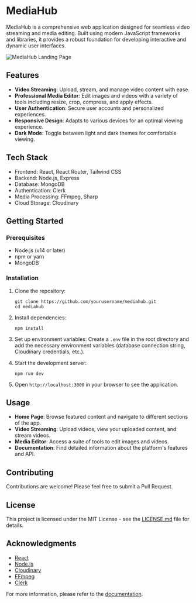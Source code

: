 # MediaHub

MediaHub is a comprehensive web application designed for seamless video streaming and media editing. Built using modern JavaScript frameworks and libraries, it provides a robust foundation for developing interactive and dynamic user interfaces.

![MediaHub Landing Page](/placeholder.svg?height=200&width=400)

## Features

- **Video Streaming**: Upload, stream, and manage video content with ease.
- **Professional Media Editor**: Edit images and videos with a variety of tools including resize, crop, compress, and apply effects.
- **User Authentication**: Secure user accounts and personalized experiences.
- **Responsive Design**: Adapts to various devices for an optimal viewing experience.
- **Dark Mode**: Toggle between light and dark themes for comfortable viewing.

## Tech Stack

- Frontend: React, React Router, Tailwind CSS
- Backend: Node.js, Express
- Database: MongoDB
- Authentication: Clerk
- Media Processing: FFmpeg, Sharp
- Cloud Storage: Cloudinary

## Getting Started

### Prerequisites

- Node.js (v14 or later)
- npm or yarn
- MongoDB

### Installation

1. Clone the repository:
   ```
   git clone https://github.com/yourusername/mediahub.git
   cd mediahub
   ```

2. Install dependencies:
   ```
   npm install
   ```

3. Set up environment variables:
   Create a `.env` file in the root directory and add the necessary environment variables (database connection string, Cloudinary credentials, etc.).

4. Start the development server:
   ```
   npm run dev
   ```

5. Open `http://localhost:3000` in your browser to see the application.

## Usage

- **Home Page**: Browse featured content and navigate to different sections of the app.
- **Video Streaming**: Upload videos, view your uploaded content, and stream videos.
- **Media Editor**: Access a suite of tools to edit images and videos.
- **Documentation**: Find detailed information about the platform's features and API.

## Contributing

Contributions are welcome! Please feel free to submit a Pull Request.

## License

This project is licensed under the MIT License - see the [LICENSE.md](LICENSE.md) file for details.

## Acknowledgments

- [React](https://reactjs.org/)
- [Node.js](https://nodejs.org/)
- [Cloudinary](https://cloudinary.com/)
- [FFmpeg](https://ffmpeg.org/)
- [Clerk](https://clerk.dev/)

For more information, please refer to the [documentation](/docs).
